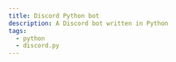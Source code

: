 ```yaml
---
title: Discord Python bot
description: A Discord bot written in Python
tags:
  - python
  - discord.py
---
```

